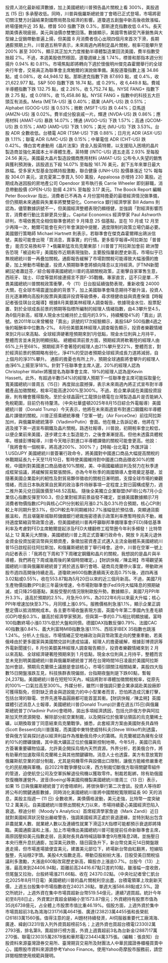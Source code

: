 投資人消化最新經濟數據，加上美國總統川普預告晶片關稅上看 300%，美股週五 (15 日) 多承壓收低。同時，川普與俄羅斯總統普丁會晤已正式登場，市場將密切關注雙方討論結果對國際局勢及經濟的影響。道瓊週五創盤中新高後收斂漲幅，終場僅微升近 35 點，標普 500 指數下跌 0.3%，那斯達克指數收低 0.4%。長天期美債表現疲弱，美元與油價亦雙雙回落。數據顯示，美國零售額受汽車銷售與大型線上促銷帶動普遍上揚，但美國 8 月消費者信心出現四個月來首次下滑，長期通膨預期上升。川普週五稍早表示，未來兩週內將制定晶片關稅，稅率可能攀升至 200% 甚至 300%，顯示其正加大力度推動半導體製造業回流美國，費半指數受挫超 2%。不過，本週美股依然穩固，道瓊週線上漲 1.74%，標普和那指本週分別揚升 0.94% 和 0.81%。市場焦點即將轉向下週於懷俄明州傑克森霍爾舉行的全球央行年會，交易員正為聯準會主席鮑爾的演說做準備。美股道瓊指數上漲 34.86 點，或 0.08%，收 44,946.12 點。那斯達克指數下跌 87.693 點，或 0.4%，收 21,622.977 點。S&P 500 指數下跌 18.74 點，或 0.29%，收 6,449.8 點。費城半導體指數下跌 132.75 點，或 2.26%，收 5,752.74 點。NYSE FANG+ 指數下跌 2.75 點，或 0.018%，收 15,458.86 點。NYSE FANG + 指數中的科技五大巨頭互有消長。Meta (META-US) 漲 0.40%；蘋果 (AAPL-US) 跌 0.51%；Alphabet (GOOG-US) 漲 0.53%；微軟 (MSFT-US) 跌 0.44%；亞馬遜 (AMZN-US) 漲 0.02%。費半成分股哀戚一片。輝達 (NVDA-US) 跌 0.86%；應用材料 (AMAT-US) 暴跌 14.07%；博通 (AVGO-US) 下跌 1.57%；高通 (QCOM-US) 跌 0.15%；AMD (AMD-US) 下跌 1.90%；美光 (MU-US) 下跌 3.53%。台股 ADR 全數收低。台積電 ADR (TSM-US) 下跌 0.88%；日月光 ADR (ASX-US) 跌 1.11%；聯電 ADR (UMC-US) 跌 0.15%；中華電信 ADR (CHT-US) 跌 0.42%。傳白宮考慮動用《晶片法案》資金入股英特爾，以支援陷入困境的晶片製造商並強化美國本土半導體生產。英特爾 (INTC-US) 週五走高 2.93% 至每股 24.56 美元。美國最大晶片製造設備商應用材料 (AMAT-US) 公布令人失望的銷售與獲利預測後，該股週五下殺 14.07% 至每股 161.76 美元，創下五年來單日最大跌幅。受多家大型基金加碼持股激勵，聯合健康 (UNH-US) 股價暴漲近 12% 報每股 304.01 美元，波克夏第二季買入 500 萬股，Appaloosa 亦增持 230 萬股。近期成為迷因股的房地產公司 Opendoor 宣布執行長 Carrie Wheeler 即刻辭職，消息帶動股價 (OPEN-US) 勁揚 4.28% 至每股 3.17 美元。The Boock Report 編輯 Peter Boockvar 指出，消費者已不再為 4 月份當時擔憂的最壞經濟情況做準備，但仍預期未來通膨與失業率將雙雙惡化。Comerica 銀行經濟學家 Bill Adams 則認為，儘管數據訊號不一，但美國經濟整體表現仍顯穩健，並強調「對經濟影響而言，消費者行動比言辭更具分量」。Capital Economics 經濟學家 Paul Ashworth 研判，市場依舊完全相信聯準會將於 9 月降息 25 個基點，並在 10 月或 12 月至少再降一次，鮑爾可能會在央行年會演說中提醒，適度限制的政策立場仍屬必要。美國銀行策略師 Michael Hartnett 則表示，若聯準會在傑克森霍爾釋出鴿派信號，美股可能會出現「買消息，賣事實」的行情。更多鉅亨報導•阿拉斯加「普普會」 能否交易換和平？•俄羅斯猛攻烏克蘭東部！川普普丁阿拉斯加會前 歐洲警告恐現「被迫和平」美國股市近期表現強勁，主要股指屢創歷史新高，市場似乎已無視總統川普一再疊加關稅。通膨報告緩解了市場對關稅可能導致大幅漲價的擔憂，加上勞動市場動盪，投資人預期聯準會將傾向降息以支持經濟。[FTNN新聞網]記者蕭廷芬／綜合報導美國總統川普的高額關稅政策，正衝擊自家軍售生意，西班牙、瑞士、印度等盟邦接連揚言不買F-35戰機。專家直言，這不只是單...不畏美國總統川普關稅政策衝擊，今（11）日台股延續強勢表現，重新收復 24000 大關，在全球市場震盪加劇的背景下，加上美國聯準會降息期待不斷升溫，投資人目光逐漸轉向高股利股票與美國非投資等級債券，尋求穩健收益與資產保值【時報記者張佳琪台北報導】根據8月美銀美林經理人調查報告，依據現金水位、股票配置、對於全球成長前景的預期等指標所編制的經理人情緒指數，由4.3攀升至4.5，為6個月新高，經理人現金水位維持於上個月的3.9%，持續觸發4%的「賣出」訊號。依2011年以來曾觸發「賣出」訊號的17次經驗顯示，美股S&P 500指數4週之後的報酬率中位數為-2%。 8月份美銀美林經理人調查報告顯示，投資者樂觀情緒來到2月以來高點、全球經濟硬著陸預期來到1月低點，現金水位則與上月持平，整體而言並未見到明顯拐點。 總體經濟前景方面，預期經濟將軟著陸的經理人由65%上升至68%，預期經濟不會著陸的經理人由21%攀升至22%，整體而言，對於經濟前景的預期略有弱化，淨41%的受訪者預期全球經濟成長力道將減弱，自上個月的淨31%攀升。 通膨的擔憂也有所上升，預期全球通膨將會攀升的經理人由淨6%上揚至淨18%。針對下任聯準會主席人選，20%的經理人認為Christopher Waller將獲提名為聯準會主席、19%的經理人認為是Kevin Hassett。此外，有超過半數(54%)的經理人預期下一任聯準會主席可能採取量化寬美國總統川普周五（15日）再度拋出震撼彈，表示未來兩週內將正式宣布對半導體產品加徵關稅，稅率可能高達200%至300%。不過，若企業承諾在美國投資設廠，則有機會獲得豁免。至於全球晶圓代工龍頭台積電在台灣製造晶片是否能納入免稅範圍，目前仍有待釐清。（中央社華盛頓2025年8月15日綜合外電報導）美國總統川普（Donald Trump）今天表示，他將在未來兩週宣布對進口鋼鐵和半導體晶片課徵的關稅。川普正搭乘總統專機「空軍一號」（Air ForceOne）前往阿拉斯加州，與俄羅斯總統蒲亭（VladimirPutin）會面。他在機上告訴記者，他將在下週及接下來一週宣布鋼鐵及晶片關稅。路透社報導，川普說，初期稅率會比較低，以便企業前來美國，逐步建立本土製造能力，之後會漸漸提高。但他未透露具體稅率。根據彭博報導，川普今天暗示對進口半導體課徵的關稅可能會更高。他說：「我將會有一個稅率，將高達200%、300%？」【時報-台北電】外匯評論： 1.USD/JPY 美國總統川普簽署行政命令，將美國對中國進口商品大幅提高關稅的休戰期延長九十天至11月10日，暫時使美國維持對中國進口商品徵收30%的關稅，中國則對美國進口商品徵收10%關稅，美、中兩國繼續談判及努力在秋季達成框架協議，將緩解貿易緊張關係，亦為今年秋季的兩國領導人會晤奠定基礎，並隨著美國企業盈利的軔性及對貿易夥伴徵收的關稅日漸明朗，支撐全球市場的樂觀情緒，而且日本執政黨自民黨的政治事件待辦事項一定程度上對日圓構成壓力，週二推升美元兌日圓匯價至148.52高點。 隨後全美獨立企業聯盟(NFIB)公布7月小企業信心指數反彈至100.3，但企業對經濟前景益發不確定，並據美國數據顯示7月消費者物價指數(CPI)與核心CPI分別較前月漲0.2%及0.3%符合預期，核心CPI則較上年同期升至3.1%，但CPI較去年同期維持2.7%漲幅低於預估值，突顯通貨膨脹溫和，而且堪薩斯城聯邦儲備銀行總裁施密德表示政策利率應暫時按兵不動，維持適度緊縮貨幣政策合適，但美國總統川普再呼籲聯邦準備理事會(FED)降低基準利率及考慮對FED主席鮑爾提起涉及FED大樓翻修工程幣圈今年利多頻發！比特幣站上 12 萬美元大關後，美國總統川普上周正式簽署行政命令，開放 9 兆美元退休金資金投資加密貨幣與另類資產，象徵加密資產正式邁入主流金融體系美國總統川普15日啟程前往阿拉斯加，和俄羅斯總統普丁舉行峰會。途中，川普在空軍一號上向記者表示：「我將在下周和下下周確定鋼鐵和晶片的關稅，我想說的是晶片與半導體，我們將在下周或幾周後的某個時間確定。」【財訊快報／陳孟朔】市場觀望美國總統川普與俄羅斯總統普丁將於週五舉行會晤、磋商烏克蘭停火事宜，帶動歐洲股市週四高開後持續走高。道瓊歐洲600指數連續兩天收高0.75%後，週四再漲3.02點或0.55%，收在553.87點為5月20日以來的近三個月新高。不過，美國7月生產物價指數(PPI)創三年最快增速，令市場對聯準會(Fed)9月大幅降息的預期破滅，或只降25個基點，美股受壓的情況限制歐股升勢。數據顯示，美國7月PPI年升3.3%，遠高於預期的2.5%，月急升0.9%，為2022年6月以來最大升幅；核心PPI年增速加快至3.7%，月同樣上漲0.9%。服務價格則急漲1.1%，顯示企業正調整定價以抵消關稅成本。各主要市場收盤表現方面，英國今年第二季國內生產毛額(GDP)增長0.3%，雖高於經濟學家預測，但與第一季的0.7%相比明顯放緩。富時100指數終場小漲0.13%低於大盤和同儕。德國DAX指數反彈0.79%、法國CAC 40指數漲0.84%、義大利富時MIB指數急漲1.11%、西班牙IBEX 35指數也跳漲1.24%。分析人士指出，市場情緒正受地緣政治與貨幣政策走向的雙重牽動，若美俄峰由於更多國家與美國關兌談判達成協議，經理人的擔憂緩解，根據彭博資訊等外電新聞援引，8 月份美銀美林經理人調查報告顯示，投資者樂觀情緒來到 2 月以來高點、全球經濟硬著陸預期來到 1 月低點，現金水位則與上月持平，整體而言並未見到明美國總統川普與俄羅斯總統普丁將在台灣時間16日凌晨於美國阿拉斯加州會談，預期烏克蘭領土議題是會談核心，市場引頸關注相關結果，美股四大指數15日開盤漲跌互見，科技族群表現偏弱，台指期夜盤則是下跌60點，暫報24,237點。美國總統川普在短短10天內，喊話將對半導體加徵關稅稅率，從原先的100%一口氣拉高至300%。外媒分析，雖然川普強調只要企業承諾赴美設廠即可獲得豁免，但對缺乏資金與遊說能力的中小型業者而言，恐怕將造成沉重打擊，包括台灣的聯電、世界先進等晶圓廠都可能首當其衝。【財訊快報／陳孟朔】英國媒體引述消息人士報導，美國總統川普(Donald Trump)計畫在週五(15日)與俄羅斯總統普丁(Vladimir Putin)會晤時，拋出多項經濟誘因，包括允許俄方參與阿拉斯加天然資源開發、解除部分航空業制裁，以及開採位於俄軍佔領區的烏克蘭稀土礦，以期換取普丁同意結束烏克蘭戰爭。據悉，此套經濟方案由美國財長貝森特(Scott Bessent)向川普匯報，而美國中東特使威特科夫(Steve Witkoff)則透露，曾與俄方官員探討過以經濟利益作為推動俄烏停火的籌碼。烏克蘭被認為擁有全球約10%的鋰礦儲備，其中兩大礦區正位於俄羅斯控制地帶。今年5月，美國已與烏方簽署重要礦物協議，允許美企開採烏境內天然資源。外界分析，若美俄合作，將有助華府加速取得烏克蘭稀土與其他關鍵礦物。消息人士也透露，美方有意放寬對俄羅斯航空業的部分制裁，尤其是飛機零件與設備出口限制，讓俄方能維修嚴重老化的民航機與軍機。自2022年戰爭爆發以來，西方制裁切斷俄方取得關鍵零組件的管道，迫使航空公司及空軍拆解退役飛機以獲取零件。制裁若鬆綁，除有助俄國恢復機隊運營外，波音(Boeing)等美國飛機製美國總統川普周三（13 日）表示，如果 15 日與俄羅斯總統普丁的會晤順利，將很快舉行第二次會談。投資人等待即將公布的關鍵通膨數據，同時消化美國總統川普將中國關稅寬限期延長 90 天的消息，美股主指週一 (11 日) 全數收黑，美債價格波動，美元走強，比特幣一度突破 12.2 萬美元。自美國總統川普祭出關稅大刀以來，市場持續憂心美國經濟恐陷入衰退。穆迪分析（Moody's Analytics）首席經濟學家詹迪（Mark Zandi）近日就對美國經濟狀況發出嚴峻警告，強調美國經濟正處於衰退邊緣，並特別點出包含非農就業人數、就業總人數以及連續性就業下滑這3大指標可能都預示衰退即將降臨。美國通膨溫和上漲，加上市場傳出美國總統川普可能提前任命新聯準會主席，兩原因壓抑美元指數走弱，且美財長貝森特喊話聯準會9月應降息2碼，並施壓日本央行應升息抗通膨，加深美元跌勢，隨日圓急升下，新台幣兌美元14日開盤跟進走揚，但市場進場搶便宜美元，建置美元部位下，終場新台幣由紅翻黑，短線陷盤整，先站穩2字頭。美股4大指數走高，帶動亞股紛紛大漲，日股受美日關稅協議利多激勵，大漲逾600點改寫歷史新高，韓股亦上漲逾0.7%。台股今（13）上漲，最高來到24406.94點，距離前高24416.67點只差約10點，雖漲幅一度收斂，但尾盤又拉抬，台股終場漲211.66點、收在 24370.02點。（中央社記者曾仁凱台北2025年8月11日電）美國總統川普的晶片關稅利空出盡，台積電領軍上攻創新天價，上週五台股集中市場指數收在24021.26點，單週大漲586.88點或2.5%。證交所統計，上週外資在集中市場買超新台幣519.54億元，連續7週買超。統計今年初至8月8日止，外資累計賣超金額縮小至1573.87億元；外資總持有股票市值為35兆6738億元，占全體上市股票市值比重46.19%。個股方面，上週外資於集中市場買超前3名為鴻海(2317)6萬4641張、廣達(2382)3萬4455張和長榮航(2618)3萬1560張。值得注意的是，AI題材持續發燙，AI伺服器重要代工廠鴻海、廣達、緯創(3231)皆入列外資買超榜前5名；上週外資也買超台積電(2330)2萬2793張，排名第9。賣超排行榜方面，外資上週賣超前3名為台新金(2887)17萬270張、聯電(2303)5萬2878張和華邦電(2344)4萬375張。（編輯：張良知）台股資料來源臺灣證券交易所、臺灣期貨交易所及財團法人中華民國證券櫃檯買賣中心，國際股市資料來源請參考Yahoo Finance。使用Yahoo奇摩股市服務前，請您詳閱相關使用規範與聲明。